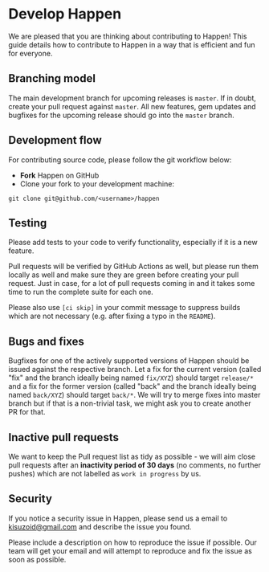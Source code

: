 # Develop Happen

We are pleased that you are thinking about contributing to Happen! This guide details how to contribute to Happen in a way that is efficient and fun for everyone.

## Branching model

The main development branch for upcoming releases is `master`.
If in doubt, create your pull request against `master`.
All new features, gem updates and bugfixes for the upcoming release should go into the `master` branch.

## Development flow

For contributing source code, please follow the git workflow below:

- **Fork** Happen on GitHub
- Clone your fork to your development machine:

```
git clone git@github.com/<username>/happen
```

## Testing

Please add tests to your code to verify functionality, especially if it is a new feature.

Pull requests will be verified by GitHub Actions as well,
but please run them locally as well and make sure they are green before creating your pull request.
Just in case, for a lot of pull requests coming in and it takes some time to run the complete suite for each one.

Please also use `[ci skip]` in your commit message to suppress builds which are not necessary
(e.g. after fixing a typo in the `README`).


## Bugs and fixes

Bugfixes for one of the actively supported versions of Happen should be issued against the respective branch.
Let a fix for the current version (called "fix" and the branch ideally being named `fix/XYZ`)
should target `release/*` and a fix for the former version
(called "back" and the branch ideally being named `back/XYZ`)
should target `back/*`. We will try to merge fixes into master branch
but if that is a non-trivial task, we might ask you to create another PR for that.

## Inactive pull requests

We want to keep the Pull request list as tidy as possible - we will aim close pull requests
after an **inactivity period of 30 days** (no comments, no further pushes)
which are not labelled as `work in progress` by us.

## Security

If you notice a security issue in Happen, please send us a email to kisuzoid@gmail.com and describe the issue you found.

Please include a description on how to reproduce the issue if possible. Our team will get your email and will attempt to reproduce and fix the issue as soon as possible.

